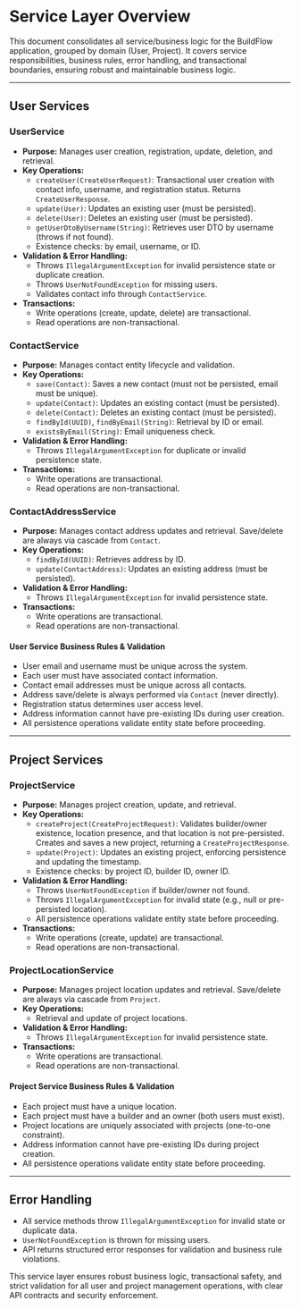# Service Layer Overview

This document consolidates all service/business logic for the BuildFlow application, grouped by domain (User, Project). It covers service responsibilities, business rules, error handling, and transactional boundaries, ensuring robust and maintainable business logic.

---

## User Services

### UserService
- **Purpose:** Manages user creation, registration, update, deletion, and retrieval.
- **Key Operations:**
    - `createUser(CreateUserRequest)`: Transactional user creation with contact info, username, and registration status. Returns `CreateUserResponse`.
    - `update(User)`: Updates an existing user (must be persisted).
    - `delete(User)`: Deletes an existing user (must be persisted).
    - `getUserDtoByUsername(String)`: Retrieves user DTO by username (throws if not found).
    - Existence checks: by email, username, or ID.
- **Validation & Error Handling:**
    - Throws `IllegalArgumentException` for invalid persistence state or duplicate creation.
    - Throws `UserNotFoundException` for missing users.
    - Validates contact info through `ContactService`.
- **Transactions:**
    - Write operations (create, update, delete) are transactional.
    - Read operations are non-transactional.

### ContactService
- **Purpose:** Manages contact entity lifecycle and validation.
- **Key Operations:**
    - `save(Contact)`: Saves a new contact (must not be persisted, email must be unique).
    - `update(Contact)`: Updates an existing contact (must be persisted).
    - `delete(Contact)`: Deletes an existing contact (must be persisted).
    - `findById(UUID)`, `findByEmail(String)`: Retrieval by ID or email.
    - `existsByEmail(String)`: Email uniqueness check.
- **Validation & Error Handling:**
    - Throws `IllegalArgumentException` for duplicate or invalid persistence state.
- **Transactions:**
    - Write operations are transactional.
    - Read operations are non-transactional.

### ContactAddressService
- **Purpose:** Manages contact address updates and retrieval. Save/delete are always via cascade from `Contact`.
- **Key Operations:**
    - `findById(UUID)`: Retrieves address by ID.
    - `update(ContactAddress)`: Updates an existing address (must be persisted).
- **Validation & Error Handling:**
    - Throws `IllegalArgumentException` for invalid persistence state.
- **Transactions:**
    - Write operations are transactional.
    - Read operations are non-transactional.

#### User Service Business Rules & Validation
- User email and username must be unique across the system.
- Each user must have associated contact information.
- Contact email addresses must be unique across all contacts.
- Address save/delete is always performed via `Contact` (never directly).
- Registration status determines user access level.
- Address information cannot have pre-existing IDs during user creation.
- All persistence operations validate entity state before proceeding.

---

## Project Services

### ProjectService
- **Purpose:** Manages project creation, update, and retrieval.
- **Key Operations:**
    - `createProject(CreateProjectRequest)`: Validates builder/owner existence, location presence, and that location is not pre-persisted. Creates and saves a new project, returning a `CreateProjectResponse`.
    - `update(Project)`: Updates an existing project, enforcing persistence and updating the timestamp.
    - Existence checks: by project ID, builder ID, owner ID.
- **Validation & Error Handling:**
    - Throws `UserNotFoundException` if builder/owner not found.
    - Throws `IllegalArgumentException` for invalid state (e.g., null or pre-persisted location).
    - All persistence operations validate entity state before proceeding.
- **Transactions:**
    - Write operations (create, update) are transactional.
    - Read operations are non-transactional.

### ProjectLocationService
- **Purpose:** Manages project location updates and retrieval. Save/delete are always via cascade from `Project`.
- **Key Operations:**
    - Retrieval and update of project locations.
- **Validation & Error Handling:**
    - Throws `IllegalArgumentException` for invalid persistence state.
- **Transactions:**
    - Write operations are transactional.
    - Read operations are non-transactional.

#### Project Service Business Rules & Validation
- Each project must have a unique location.
- Each project must have a builder and an owner (both users must exist).
- Project locations are uniquely associated with projects (one-to-one constraint).
- Address information cannot have pre-existing IDs during project creation.
- All persistence operations validate entity state before proceeding.

---

## Error Handling
- All service methods throw `IllegalArgumentException` for invalid state or duplicate data.
- `UserNotFoundException` is thrown for missing users.
- API returns structured error responses for validation and business rule violations.

This service layer ensures robust business logic, transactional safety, and strict validation for all user and project management operations, with clear API contracts and security enforcement.
